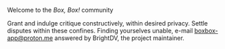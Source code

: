 Welcome to the _Box, Box!_ community

Grant and indulge critique constructively, within desired privacy.
Settle disputes within these confines.
Finding yourselves unable, e-mail boxbox-app@proton.me answered by BrightDV, the project maintainer. 
